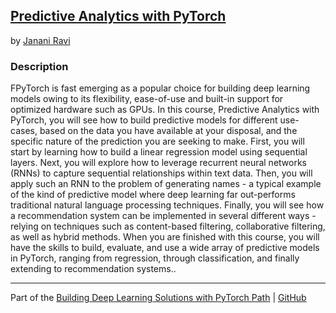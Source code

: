 ## [Predictive Analytics with PyTorch](https://app.pluralsight.com/library/courses/predictive-analytics-pytorch/table-of-contents)
by [Janani Ravi](https://app.pluralsight.com/profile/author/janani-ravi)

### Description
FPyTorch is fast emerging as a popular choice for building deep learning models owing to its flexibility, ease-of-use and built-in support for optimized hardware such as GPUs. In this course, Predictive Analytics with PyTorch, you will see how to build predictive models for different use-cases, based on the data you have available at your disposal, and the specific nature of the prediction you are seeking to make. First, you will start by learning how to build a linear regression model using sequential layers. Next, you will explore how to leverage recurrent neural networks (RNNs) to capture sequential relationships within text data. Then, you will apply such an RNN to the problem of generating names - a typical example of the kind of predictive model where deep learning far out-performs traditional natural language processing techniques. Finally, you will see how a recommendation system can be implemented in several different ways - relying on techniques such as content-based filtering, collaborative filtering, as well as hybrid methods. When you are finished with this course, you will have the skills to build, evaluate, and use a wide array of predictive models in PyTorch, ranging from regression, through classification, and finally extending to recommendation systems.. 

<hr>

Part of the [Building Deep Learning Solutions with PyTorch Path](https://app.pluralsight.com/paths/skills/building-deep-learning-solutions-with-pytorch) | [GitHub](https://github.com/nathayoung/pluralsight/tree/master/Skill_Paths/Building_Deep_Learning_Solutions_with_PyTorch)